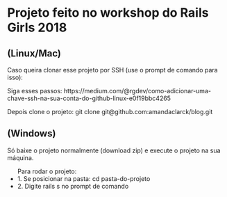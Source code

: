 
<h1>Projeto feito no workshop do Rails Girls 2018</h1>

<h2>(Linux/Mac) </h2>
<p>Caso queira clonar esse projeto por SSH (use o prompt de comando para isso):</p>
<p> Siga esses passos: https://medium.com/@rgdev/como-adicionar-uma-chave-ssh-na-sua-conta-do-github-linux-e0f19bbc4265</p>
<p>Depois clone o projeto: git clone git@github.com:amandaclarck/blog.git</p>

<h2>(Windows)</h2>
<p>Só baixe o projeto normalmente (download zip) e execute o projeto na sua máquina.</p>
<ul>Para rodar o projeto:
  <li>1. Se posicionar na pasta: cd pasta-do-projeto</li>
  <li>2. Digite rails s no prompt de comando</li>
 </ul>

